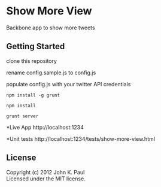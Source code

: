 # Show More View

Backbone app to show more tweets

## Getting Started
clone this repository

rename config.sample.js to config.js

populate config.js with your twitter API credentials

```npm install -g grunt```

```npm install```

```grunt server```
 
*Live App
http://localhost:1234

*Unit tests
http://localhost:1234/tests/show-more-view.html

## License
Copyright (c) 2012 John K. Paul  
Licensed under the MIT license.
